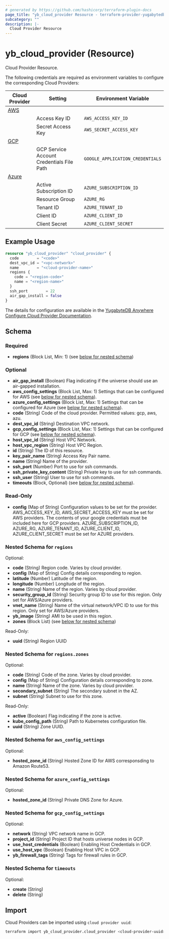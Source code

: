 ```yaml
---
# generated by https://github.com/hashicorp/terraform-plugin-docs
page_title: "yb_cloud_provider Resource - terraform-provider-yugabytedb-anywhere"
subcategory: ""
description: |-
  Cloud Provider Resource
---
```


# yb_cloud_provider (Resource)

Cloud Provider Resource.

The following credentials are required as environment variables to configure the corresponding Cloud Providers:

|Cloud Provider|Setting|Environment Variable|
|-------|--------|-------------------------------|
|[AWS](https://docs.aws.amazon.com/cli/latest/userguide/cli-configure-envvars.html)|||
||Access Key ID|`AWS_ACCESS_KEY_ID`|
||Secret Access Key|`AWS_SECRET_ACCESS_KEY`|
|[GCP](https://cloud.google.com/docs/authentication/application-default-credentials)|||
|| GCP Service Account Credentials File Path|`GOOGLE_APPLICATION_CREDENTIALS`|
|[Azure](https://learn.microsoft.com/en-us/azure/developer/go/azure-sdk-authentication?tabs=bash)|||
||Active Subscription ID|`AZURE_SUBSCRIPTION_ID`|
||Resource Group|`AZURE_RG`|
||Tenant ID|`AZURE_TENANT_ID`|
||Client ID|`AZURE_CLIENT_ID`|
||Client Secret|`AZURE_CLIENT_SECRET`|

## Example Usage

```terraform
resource "yb_cloud_provider" "cloud_provider" {
  code        = "<code>"
  dest_vpc_id = "<vpc-network>"
  name        = "<cloud-provider-name>"
  regions {
    code = "<region-code>"
    name = "<region-name>"
  }
  ssh_port        = 22
  air_gap_install = false
}

```

The details for configuration are available in the [YugabyteDB Anywhere Configure Cloud Provider Documentation](https://docs.yugabyte.com/preview/yugabyte-platform/configure-yugabyte-platform/set-up-cloud-provider/aws/).

<!-- schema generated by tfplugindocs -->
## Schema

### Required

- **regions** (Block List, Min: 1) (see [below for nested schema](#nestedblock--regions))

### Optional

- **air_gap_install** (Boolean) Flag indicating if the universe should use an air-gapped installation.
- **aws_config_settings** (Block List, Max: 1) Settings that can be configured for AWS (see [below for nested schema](#nestedblock--aws_config_settings)).
- **azure_config_settings** (Block List, Max: 1) Settings that can be configured for Azure (see [below for nested schema](#nestedblock--azure_config_settings)).
- **code** (String) Code of the cloud provider. Permitted values: gcp, aws, azu.
- **dest_vpc_id** (String) Destination VPC network.
- **gcp_config_settings** (Block List, Max: 1) Settings that can be configured for GCP (see [below for nested schema](#nestedblock--gcp_config_settings)).
- **host_vpc_id** (String) Host VPC Network.
- **host_vpc_region** (String) Host VPC Region.
- **id** (String) The ID of this resource.
- **key_pair_name** (String) Access Key Pair name.
- **name** (String) Name of the provider.
- **ssh_port** (Number) Port to use for ssh commands.
- **ssh_private_key_content** (String) Private key to use for ssh commands.
- **ssh_user** (String) User to use for ssh commands.
- **timeouts** (Block, Optional) (see [below for nested schema](#nestedblock--timeouts)).

### Read-Only

- **config** (Map of String) Configuration values to be set for the provider. AWS_ACCESS_KEY_ID, AWS_SECRET_ACCESS_KEY must be set for AWS providers. The contents of your google credentials must be included here for GCP providers. AZURE_SUBSCRIPTION_ID, AZURE_RG, AZURE_TENANT_ID, AZURE_CLIENT_ID, AZURE_CLIENT_SECRET must be set for AZURE providers.

<a id="nestedblock--regions"></a>

### Nested Schema for `regions`

Optional:

- **code** (String) Region code. Varies by cloud provider.
- **config** (Map of String) Config details corresponding to region.
- **latitude** (Number) Latitude of the region.
- **longitude** (Number) Longitude of the region.
- **name** (String) Name of the region. Varies by cloud provider.
- **security_group_id** (String) Security group ID to use for this region. Only set for AWS/Azure providers.
- **vnet_name** (String) Name of the virtual network/VPC ID to use for this region. Only set for AWS/Azure providers.
- **yb_image** (String) AMI to be used in this region.
- **zones** (Block List) (see [below for nested schema](#nestedblock--regions--zones))

Read-Only:

- **uuid** (String) Region UUID

<a id="nestedblock--regions--zones"></a>

### Nested Schema for `regions.zones`

Optional:

- **code** (String) Code of the zone. Varies by cloud provider.
- **config** (Map of String) Configuration details corresponding to zone.
- **name** (String) Name of the zone. Varies by cloud provider.
- **secondary_subnet** (String) The secondary subnet in the AZ.
- **subnet** (String) Subnet to use for this zone.

Read-Only:

- **active** (Boolean) Flag indicating if the zone is active.
- **kube_config_path** (String) Path to Kubernetes configuration file.
- **uuid** (String) Zone UUID.

<a id="nestedblock--aws_config_settings"></a>

### Nested Schema for `aws_config_settings`

Optional:

- **hosted_zone_id** (String) Hosted Zone ID for AWS corresponsding to Amazon Route53.

<a id="nestedblock--azure_config_settings"></a>

### Nested Schema for `azure_config_settings`

Optional:

- **hosted_zone_id** (String) Private DNS Zone for Azure.

<a id="nestedblock--gcp_config_settings"></a>

### Nested Schema for `gcp_config_settings`

Optional:

- **network** (String) VPC network name in GCP.
- **project_id** (String) Project ID that hosts universe nodes in GCP.
- **use_host_credentials** (Boolean) Enabling Host Credentials in GCP.
- **use_host_vpc** (Boolean) Enabling Host VPC in GCP.
- **yb_firewall_tags** (String) Tags for firewall rules in GCP.

<a id="nestedblock--timeouts"></a>

### Nested Schema for `timeouts`

Optional:

- **create** (String)
- **delete** (String)

## Import

Cloud Providers can be imported using `cloud provider uuid`:

```sh
terraform import yb_cloud_provider.cloud_provider <cloud-provider-uuid>
```
